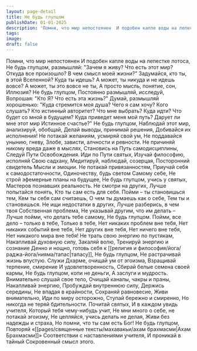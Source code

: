 ```yaml
---
layout: page-detail
title: Не будь глупцом
publishDate: 01-01-2025
description: 'Помни, что мир непостоянен  И подобен капле воды на лепестке лотоса,  Не будь глупцом, размышляй:  "Зачем я живу? Что есть этот мир? Откуда все произошло? В чем смысл моей жизни?"  Задумайся, кто ты, в этой Вселенной? Куда ты идешь? А может, ты никуда и не идешь вовсе?'
tags:
image:
draft: false
---
```

Помни, что мир непостоянен  И подобен капле воды на лепестке лотоса,  Не будь глупцом, размышляй:  "Зачем я живу? Что есть этот мир? Откуда все произошло? В чем смысл моей жизни?"  Задумайся, кто ты, в этой Вселенной? Куда ты идешь? А может, ты никуда и не идешь вовсе? А может, ты это вовсе не ты,  А просто мысль, понятие, сон,  Иллюзия?  Не будь глупцом,  Постоянно размышляй, исследуй,  Вопрошая: "Кто Я?  Что есть эта жизнь?"  Думай, размышляй хорошенько:  "Куда стремится моя душа?  Чего я сам хочу? Кого слушать? Кто истинный авторитет? Что мне выбрать? Куда идти?  Что будет со мной в будущем? Куда приведет меня мой путь? Дарует ли мне этот мир  Истинное счастье?"  Не будь глупцом,  Наблюдай этот мир, анализируй, обобщай,  Делай выводы, принимай решения,  Добивайся их исполнения!  Не потакай желаниям, усмиряй свой ум, Не поддавайся унынию, гневу,  Злобе, зависти, алчности и ревности. Не причиняй никому вреда даже в мыслях,  Становись на Путь самодисциплины,  Следуй Пути Освобождения.  Иди по Пути святых,  Изучай философию, исполняй  Свою садхану,  Медитируй, наблюдай, созерцая,  Посторонний свидетель  Мысли и эмоции.  Не потакай привязанностям,  Приучай себя к самодостаточности,  Одиночеству, будь светом  Самому себе,  Не строй эфемерные планы на будущее,  Не будь глупцом, учись у святых,  Мастеров познавших реальность.  Не смотри на других,  Лучше попытайся понять, Кто ты сам есть для себя.  Пойми – ты становишься тем,  Кем ты себя сам считаешь,  О чем ты думаешь как о себе,  Тем ты и становишься.  Не ищи недостатки в других,  Лучше разберись, в чем твоя  Собственная проблема,  Не указывай другим, что им делать –  Лучше пойми, что делать тебе самому,  Не будь глупцом.  Пойми, все дело – только в тебе,  Только в тебе,  Нет никаких проблем вне тебя,  Нет никаких событий вне тебя,  Нет других вне тебя,  Нет ничего вне тебя,  Нет никакого мира вне тебя!  Не трать свою энергию по пустякам,  Накапливай духовную силу,  Закаляй волю,  Тренируй энергию и сознание  Денно и нощно, готовь себя к [[религия и философия/йога/раджа-йога/нияма/тапас|тапасу]],  Не будь глупцом,  Не растрачивай жизнь впустую.  Служи Дхарме, очищай ум от эгоизма,  Взращивай терпение, смирение  И удовлетворенность, Сбирай белые семена своей кармы,  Не будь глупцом, копи не деньги,  А заслуги и мудрость.  Внимательно слушай свое тело,  Очищай каналы, чакры и праны,  Накапливай энергию,  Пробуждай внутреннюю силу,  Держись середины,  Не впадая в крайности,  Сохраняй равновесие,  Живи внимательно,  Иди по миру осторожно,  Ступай бережно и смиренно,  Но никогда не теряй бдительности.  Почитай святых,  И в каждом увидь учителя,  Который тебя чему-нибудь учит,  Не мни много о себе, не потакай эгоизму,  Не цепляйся, учись делать не делая,  Живи без надежды и страха,  Но помни, что ты сам есть Бог!  Не будь глупцом,  Повторяй «[[pages/священные тексты/махавакьи/ахам брахмасми|Ахам Брахмасми]]»  Соответствии с наставлениями учителя,  И проникай в тайный  Сокровенный смысл этого.